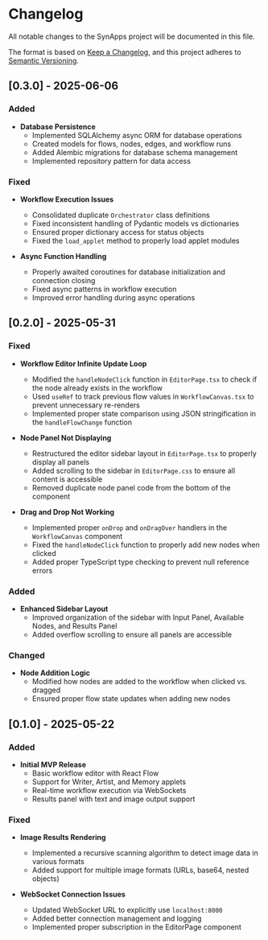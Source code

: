 # Changelog

All notable changes to the SynApps project will be documented in this file.

The format is based on [Keep a Changelog](https://keepachangelog.com/en/1.0.0/),
and this project adheres to [Semantic Versioning](https://semver.org/spec/v2.0.0.html).

## [0.3.0] - 2025-06-06

### Added

- **Database Persistence**
  - Implemented SQLAlchemy async ORM for database operations
  - Created models for flows, nodes, edges, and workflow runs
  - Added Alembic migrations for database schema management
  - Implemented repository pattern for data access

### Fixed

- **Workflow Execution Issues**
  - Consolidated duplicate `Orchestrator` class definitions
  - Fixed inconsistent handling of Pydantic models vs dictionaries
  - Ensured proper dictionary access for status objects
  - Fixed the `load_applet` method to properly load applet modules

- **Async Function Handling**
  - Properly awaited coroutines for database initialization and connection closing
  - Fixed async patterns in workflow execution
  - Improved error handling during async operations

## [0.2.0] - 2025-05-31

### Fixed

- **Workflow Editor Infinite Update Loop**
  - Modified the `handleNodeClick` function in `EditorPage.tsx` to check if the node already exists in the workflow
  - Used `useRef` to track previous flow values in `WorkflowCanvas.tsx` to prevent unnecessary re-renders
  - Implemented proper state comparison using JSON stringification in the `handleFlowChange` function

- **Node Panel Not Displaying**
  - Restructured the editor sidebar layout in `EditorPage.tsx` to properly display all panels
  - Added scrolling to the sidebar in `EditorPage.css` to ensure all content is accessible
  - Removed duplicate node panel code from the bottom of the component

- **Drag and Drop Not Working**
  - Implemented proper `onDrop` and `onDragOver` handlers in the `WorkflowCanvas` component
  - Fixed the `handleNodeClick` function to properly add new nodes when clicked
  - Added proper TypeScript type checking to prevent null reference errors

### Added

- **Enhanced Sidebar Layout**
  - Improved organization of the sidebar with Input Panel, Available Nodes, and Results Panel
  - Added overflow scrolling to ensure all panels are accessible

### Changed

- **Node Addition Logic**
  - Modified how nodes are added to the workflow when clicked vs. dragged
  - Ensured proper flow state updates when adding new nodes

## [0.1.0] - 2025-05-22

### Added

- **Initial MVP Release**
  - Basic workflow editor with React Flow
  - Support for Writer, Artist, and Memory applets
  - Real-time workflow execution via WebSockets
  - Results panel with text and image output support

### Fixed

- **Image Results Rendering**
  - Implemented a recursive scanning algorithm to detect image data in various formats
  - Added support for multiple image formats (URLs, base64, nested objects)

- **WebSocket Connection Issues**
  - Updated WebSocket URL to explicitly use `localhost:8000`
  - Added better connection management and logging
  - Implemented proper subscription in the EditorPage component
